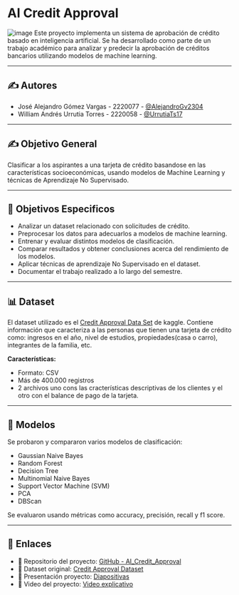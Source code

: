 # AI Credit Approval

![image](https://github.com/user-attachments/assets/3a26b187-52d9-4188-811a-3f833d63e3fd)
Este proyecto implementa un sistema de aprobación de crédito basado en inteligencia artificial. Se ha desarrollado como parte de un trabajo académico para analizar y predecir la aprobación de créditos bancarios utilizando modelos de machine learning.

---

## ✍️ Autores

- José Alejandro Gómez Vargas - 2220077 - [@AlejandroGv2304](https://github.com/AlejandroGv2304)
- William Andrés Urrutia Torres - 2220058 - [@UrrutiaTs17](https://github.com/UrrutiaTs17)

---

## ✍️ Objetivo General

Clasificar a los aspirantes a una tarjeta de crédito basandose en las características socioeconómicas, usando modelos de Machine Learning y técnicas de Aprendizaje No Supervisado.

---

## 🎯 Objetivos Especificos

- Analizar un dataset relacionado con solicitudes de crédito.
- Preprocesar los datos para adecuarlos a modelos de machine learning.
- Entrenar y evaluar distintos modelos de clasificación.
- Comparar resultados y obtener conclusiones acerca del rendimiento de los modelos.
- Aplicar técnicas de aprendizaje No Supervisado en el dataset.
- Documentar el trabajo realizado a lo largo del semestre.

---

## 📊 Dataset

El dataset utilizado es el [Credit Approval Data Set](https://www.kaggle.com/datasets/rikdifos/credit-card-approval-prediction) de kaggle.
Contiene información que caracteriza a las personas que tienen una tarjeta de crédito como: ingresos en el año, nivel de estudios, propiedades(casa o carro), integrantes de la familia, etc.

**Características:**
- Formato: CSV
- Más de 400.000 registros
- 2 archivos uno cons las cracterísticas descriptivas de los clientes y el otro con el balance de pago de la tarjeta.

---

## 🧠 Modelos

Se probaron y compararon varios modelos de clasificación:

- Gaussian Naive Bayes
- Random Forest
- Decision Tree
- Multinomial Naive Bayes
- Support Vector Machine (SVM)
- PCA
- DBScan

Se evaluaron usando métricas como accuracy, precisión, recall y f1 score.

---

## 🔗 Enlaces

- 📁 Repositorio del proyecto: [GitHub - AI_Credit_Approval](https://github.com/UrrutiaTs17/AI_Credit_Approval)
- 📄 Dataset original: [ Credit Approval Dataset](https://www.kaggle.com/datasets/rikdifos/credit-card-approval-prediction)
- 📄 Presentación proyecto: [ Diapositivas](https://docs.google.com/presentation/d/e/2PACX-1vRf5nY9BlEA72I7XUA8E_E3MR2XAzvO8B3DMApfxea7NjpaDgxP2Beizv20OC4wPduYaNvLrPiHu-B5/pub?start=false&loop=true&delayms=10000)
- 📄 Video del proyecto: [ Video explicativo]()
